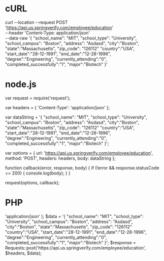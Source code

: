 # cURL

curl --location --request POST 'https://api.us.springverify.com/employee/education' \
--header 'Content-Type: application/json' \
--data-raw '{
    "school_name": "MIT",
    "school_type": "University",
    "school_campus": "Boston",
    "address": "Asdasd",
    "city":"Boston",
    "state":"Massachusetts",
    "zip_code": "126112"
    "country":"USA",
    "start_date":"28-12-1991",
    "end_date":"12-28-1996",
    "degree":"Engineering",
    "currently_attending":"0",
    "completed_successfully":"1",
    "major":"Biotech"
}'

# node.js

var request = require('request');

var headers = {
    'Content-Type': 'application/json'
};

var dataString = '{ "school_name": "MIT", "school_type": "University", "school_campus": "Boston", "address": "Asdasd", "city":"Boston", "state":"Massachusetts", "zip_code": "126112" "country":"USA", "start_date":"28-12-1991", "end_date":"12-28-1996", "degree":"Engineering", "currently_attending":"0", "completed_successfully":"1", "major":"Biotech" }';

var options = {
    url: 'https://api.us.springverify.com/employee/education',
    method: 'POST',
    headers: headers,
    body: dataString
};

function callback(error, response, body) {
    if (!error && response.statusCode == 200) {
        console.log(body);
    }
}

request(options, callback);

# PHP

<?php
include('vendor/rmccue/requests/library/Requests.php');
Requests::register_autoloader();
$headers = array(
    'Content-Type' => 'application/json'
);
$data = '{ "school_name": "MIT", "school_type": "University", "school_campus": "Boston", "address": "Asdasd", "city":"Boston", "state":"Massachusetts", "zip_code": "126112" "country":"USA", "start_date":"28-12-1991", "end_date":"12-28-1996", "degree":"Engineering", "currently_attending":"0", "completed_successfully":"1", "major":"Biotech" }';
$response = Requests::post('https://api.us.springverify.com/employee/education', $headers, $data);
